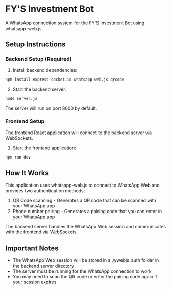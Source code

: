 
# FY'S Investment Bot

A WhatsApp connection system for the FY'S Investment Bot using whatsapp-web.js.

## Setup Instructions

### Backend Setup (Required)

1. Install backend dependencies:

```bash
npm install express socket.io whatsapp-web.js qrcode
```

2. Start the backend server:

```bash
node server.js
```

The server will run on port 8000 by default.

### Frontend Setup

The frontend React application will connect to the backend server via WebSockets.

1. Start the frontend application:

```bash
npm run dev
```

## How It Works

This application uses whatsapp-web.js to connect to WhatsApp Web and provides two authentication methods:

1. QR Code scanning - Generates a QR code that can be scanned with your WhatsApp app
2. Phone number pairing - Generates a pairing code that you can enter in your WhatsApp app

The backend server handles the WhatsApp Web session and communicates with the frontend via WebSockets.

## Important Notes

- The WhatsApp Web session will be stored in a .wwebjs_auth folder in the backend server directory
- The server must be running for the WhatsApp connection to work
- You may need to scan the QR code or enter the pairing code again if your session expires
